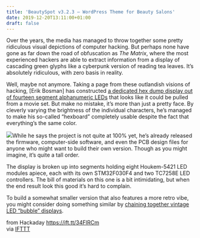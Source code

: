 ```yaml
---
title: 'BeautySpot v3.2.3 – WordPress Theme for Beauty Salons'
date: 2019-12-20T13:11:00+01:00
draft: false
---
```


Over the years, the media has managed to throw together some pretty ridiculous visual depictions of computer hacking. But perhaps none have gone as far down the road of obfuscation as _The Matrix_, where the most experienced hackers are able to extract information from a display of cascading green glyphs like a cyberpunk version of reading tea leaves. It’s absolutely ridiculous, with zero basis in reality.

Well, maybe not anymore. Taking a page from these outlandish visions of hacking, \[Erik Bosman\] has constructed [a dedicated hex dump display out of fourteen segment alphanumeric LEDs](https://github.com/brainsmoke/hexboard) that looks like it could be pulled from a movie set. But make no mistake, it’s more than just a pretty face. By cleverly varying the brightness of the individual characters, he’s managed to make his so-called “hexboard” completely usable despite the fact that everything’s the same color.

[![](https://hackaday.com/wp-content/uploads/2019/12/hexboard_detail.jpg?w=400)](https://hackaday.com/wp-content/uploads/2019/12/hexboard_detail.jpg)While he says the project is not quite at 100% yet, he’s already released the firmware, computer-side software, and even the PCB design files for anyone who might want to build their own version. Though as you might imagine, it’s quite a tall order.

The display is broken up into segments holding eight Houkem-5421 LED modules apiece, each with its own STM32F030F4 and two TC7258E LED controllers. The bill of materials on this one is a bit intimidating, but when the end result look this good it’s hard to complain.

To build a somewhat smaller version that also features a more retro vibe, you might consider doing something similar by [chaining together vintage LED “bubble” displays](https://hackaday.com/2019/12/10/chaining-together-a-16x2-bubble-led-display/).

  
  
from Hackaday https://ift.tt/34FlRCm  
via [IFTTT](https://ifttt.com/?ref=da&site=blogger)